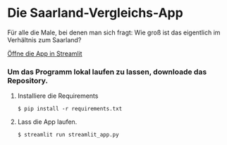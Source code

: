 # Die Saarland-Vergleichs-App

Für alle die Male, bei denen man sich fragt: Wie groß ist das eigentlich im Verhältnis zum Saarland?

[Öffne die App in Streamlit](https://saarlandvergleich-2dwjpuiu5c.streamlit.app)

### Um das Programm lokal laufen zu lassen, downloade das Repository.

1. Installiere die Requirements

   ```
   $ pip install -r requirements.txt
   ```

2. Lass die App laufen.

   ```
   $ streamlit run streamlit_app.py
   ```
